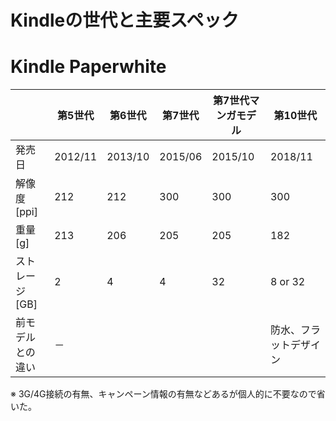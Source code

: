 
# Kindleの世代と主要スペック

# Kindle Paperwhite

|                 | 第5世代 | 第6世代 | 第7世代 | 第7世代マンガモデル | 第10世代 |
|-----------------|---------|---------|---------|---------------------|----------|
| 発売日          | 2012/11 | 2013/10 | 2015/06 | 2015/10             | 2018/11  |
| 解像度[ppi]     | 212     | 212     | 300     | 300                 | 300      |
| 重量[g]         | 213     | 206     | 205     | 205                 | 182      |
| ストレージ[GB]  | 2       | 4       | 4       | 32                  | 8 or 32  |
| 前モデルとの違い | －      |         |         |                     | 防水、フラットデザイン  |

※ 3G/4G接続の有無、キャンペーン情報の有無などあるが個人的に不要なので省いた。
